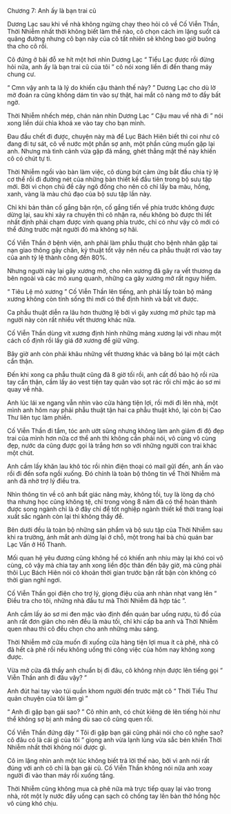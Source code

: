 




Chương 7: Anh ấy là bạn trai cũ


Dương Lạc sau khi về nhà không ngừng chạy theo hỏi cô về Cố Viễn Thần, Thời Nhiễm nhất thời không biết làm thế nào, cô chọn cách im lặng suốt cả quãng đường nhưng cô bạn này của cô tất nhiên sẽ không bao giờ buông tha cho cô rồi.

Cô đứng ở bãi đỗ xe hít một hơi nhìn Dương Lạc “ Tiểu Lạc được rồi đừng hỏi nữa, anh ấy là bạn trai cũ của tôi ” cô nói xong liền đi đến thang máy chung cư.

“ Cmn vậy anh ta là lý do khiến cậu thành thế này? ” Dương Lạc cho dù lờ mờ đoán ra cũng không dám tin vào sự thật, hai mắt cô nàng mở to đầy bất ngờ.

Thời Nhiễm nhếch mép, chán nản nhìn Dương Lạc “ Cậu mau về nhà đi ” nói xong liền dúi chìa khoá xe vào tay cho bạn mình.

Đau đầu chết đi được, chuyện này mà để Lục Bách Hiên biết thì coi như cô đang đi tự sát, cô về nước một phần sợ anh, một phần cũng muốn gặp lại anh. Nhưng mà tình cảnh vừa gặp đã mắng, ghét thẳng mặt thế này khiến cô có chút tự ti.

Thời Nhiễm ngồi vào bàn làm việc, cô dùng bút cảm ứng bắt đầu chia tỷ lệ cơ thể rồi đi đường nét của những bàn thiết kế đầu tiên trong bộ sưu tập mới. Bởi vì chọn chủ đề cây ngô đồng cho nên cô chỉ lấy ba màu, hồng, xanh, vàng là màu chủ đạo của bộ sưu tập lần này.



Chỉ khi bản thân cố gắng bận rộn, cố gắng tiến về phía trước không được dừng lại, sau khi xảy ra chuyện thì cô nhận ra, nếu không bò được thì lết nhất định phải chạm được vinh quang phía trước, chỉ có như vậy cô mới có thể đứng trước mặt người đó mà không sợ hãi.

Cố Viễn Thần ở bệnh viện, anh phải làm phẫu thuật cho bệnh nhân gặp tai nạn giao thông gãy chân, kỷ thuật tốt vậy nên nếu ca phẫu thuật rơi vào tay của anh tỷ lệ thành công đến 80%.

Nhưng người này lại gãy xương mở, cho nên xương đã gây ra vết thương da bên ngoài và các mô xung quanh, những ca gãy xương mở rất nguy hiểm.

“ Tiêu Lệ mỏ xương ” Cố Viễn Thần lên tiếng, anh phải lấy toàn bộ mảng xương không còn tính sống thì mới có thể định hình và bắt vít được.

Ca phẫu thuật diễn ra lâu hơn thường lệ bởi vì gãy xương mở phức tạp mà người này còn rất nhiều vết thương khác nữa.

Cố Viễn Thần dùng vít xương định hình những mảng xương lại với nhau một cách cố định rồi lấy giá đỡ xương để giữ vững.

Bây giờ anh còn phải khâu những vết thương khác và băng bó lại một cách cẩn thận.

Đến khi xong ca phẫu thuật cũng đã 8 giờ tối rồi, anh cất đồ bảo hộ rồi rửa tay cẩn thận, cầm lấy áo vest tiện tay quăn vào sọt rác rồi chỉ mặc áo sơ mi quay về nhà.

Anh lúc lái xe ngang vẫn nhìn vào cửa hàng tiện lợi, rồi mới đi lên nhà, một mình anh hôm nay phải phẫu thuật tận hai ca phẫu thuật khó, lại còn bị Cao Thư liên tục làm phiền.



Cố Viễn Thần đi tắm, tóc anh ướt sũng nhưng không làm anh giảm đi độ đẹp trai của mình hơn nữa cơ thể anh thì không cần phải nói, vô cùng vô cùng đẹp, nước da cũng được gọi là trắng hơn so với những người con trai khác một chút.

Anh cầm lấy khăn lau khô tóc rồi nhìn điện thoại có mail gửi đến, anh ấn vào rồi đi đến sofa ngồi xuống. Đó chính là toàn bộ thông tin về Thời Nhiễm mà anh đã nhờ trợ lý điều tra.

Nhìn thông tin về cô anh bất giác nâng mày, không tồi, tuy là lòng dạ chó tha nhưng học cũng không tệ, chỉ trong vòng 8 năm đã có thể hoàn thành được song ngành chỉ là ở đây chỉ để tốt nghiệp ngành thiết kế thời trang loại xuất sắc ngành còn lại thì không thấy để.

Bên dưới đều là toàn bộ những sản phẩm và bộ sưu tập của Thời Nhiễm sau khi ra trường, ánh mắt anh dừng lại ở chỗ, một trong hai bà chủ quán bar Lạc Vấn ở Hồ Thanh.

Mối quan hệ yêu đương cũng không hề có khiến anh nhíu mày lại khó coi vô cùng, cô vậy mà chia tay anh xong liền độc thân đến bây giờ, mà cũng phải thôi Lục Bách Hiên nói cô khoản thời gian trước bận rất bận còn không có thời gian nghĩ ngơi.

Cố Viễn Thần gọi điện cho trợ lý, giọng điệu của anh nhàn nhạt vang lên “ Điều tra cho tôi, những nhà đầu tư mà Thời Nhiễm đã hợp tác ”.

Anh cầm lấy áo sơ mi đen mặc vào định đến quán bar uống rượu, tủ đồ của anh rất đơn giản cho nên đều là màu tối, chỉ khi cấp ba anh và Thời Nhiễm quen nhau thì cô đều chọn cho anh những màu sáng.

Thời Nhiễm mở cửa muốn đi xuống cửa hàng tiện lợi mua ít cà phê, nhà cô đã hết cà phê rồi nếu không uống thì công việc của hôm nay không xong được.

Vừa mở cửa đã thấy anh chuẩn bị đi đâu, cô không nhịn được lên tiếng gọi “ Viễn Thần anh đi đâu vậy? ”

Anh đút hai tay vào túi quần khom người đến trước mặt cô “ Thời Tiểu Thư quản chuyện của tôi làm gì ”

“ Anh đi gặp bạn gái sao? ” Cô nhìn anh, có chút kiêng dè lên tiếng hỏi như thể không sợ bị anh mắng dù sao cô cũng quen rồi.

Cố Viễn Thần đứng dậy “ Tôi đi gặp bạn gái cũng phải nói cho cô nghe sao? cô đâu có là cái gì của tôi ” giọng anh vừa lạnh lùng vừa sắc bén khiến Thời Nhiễm nhất thời không nói được gì.

Cô im lặng nhìn anh một lúc không biết trả lời thế nào, bởi vì anh nói rất đúng với anh cô chỉ là bạn gái cũ. Cố Viễn Thần không nói nữa anh xoay người đi vào than máy rồi xuống tầng.

Thời Nhiễm cũng không mua cà phê nữa mà trực tiếp quay lại vào trong nhà, rót một ly nước đầy uống cạn sạch cô chống tay lên bàn thở hồng hộc vô cùng khó chịu.




